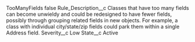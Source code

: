 <?xml version="1.0" encoding="UTF-8"?>
<CustomMetadata xmlns="http://soap.sforce.com/2006/04/metadata" xmlns:xsi="http://www.w3.org/2001/XMLSchema-instance" xmlns:xsd="http://www.w3.org/2001/XMLSchema">
    <label>TooManyFields</label>
    <protected>false</protected>
    <values>
        <field>Rule_Description__c</field>
        <value xsi:type="xsd:string">Classes that have too many fields can become unwieldy and could be redesigned to have fewer fields, possibly through grouping related fields in new objects. For example, a class with individual city/state/zip fields could park them within a single Address field.</value>
    </values>
    <values>
        <field>Severity__c</field>
        <value xsi:type="xsd:string">Low</value>
    </values>
    <values>
        <field>State__c</field>
        <value xsi:type="xsd:string">Active</value>
    </values>
</CustomMetadata>
